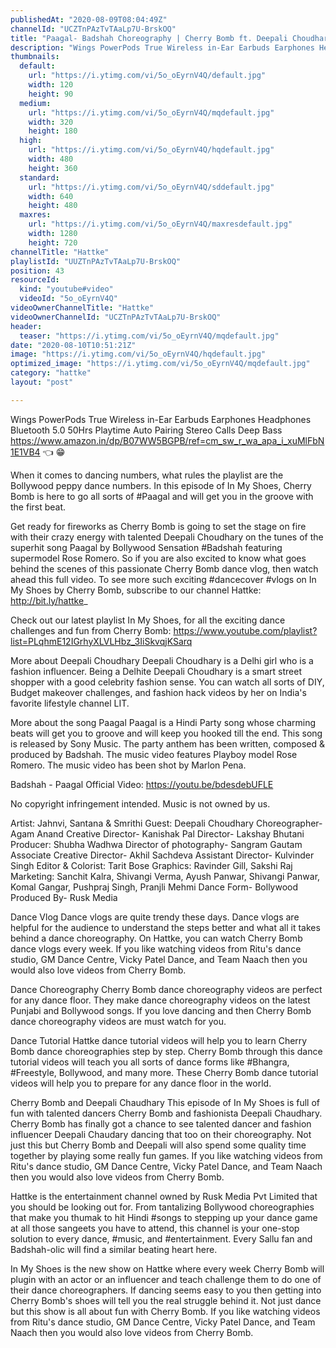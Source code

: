 ```yaml
---
publishedAt: "2020-08-09T08:04:49Z"
channelId: "UCZTnPAzTvTAaLp7U-BrskOQ"
title: "Paagal- Badshah Choreography | Cherry Bomb ft. Deepali Choudhary | In My Shoes Ep#05 | Hattke"
description: "Wings PowerPods True Wireless in-Ear Earbuds Earphones Headphones Bluetooth 5.0 50Hrs Playtime Auto Pairing Stereo Calls Deep Bass\nhttps://www.amazon.in/dp/B07WW5BGPB/ref=cm_sw_r_wa_apa_i_xuMlFbN1E1VB4 👈  😁\n\nWhen it comes to dancing numbers, what rules the playlist are the Bollywood peppy dance numbers. In this episode of In My Shoes, Cherry Bomb is here to go all sorts of #Paagal and will get you in the groove with the first beat.\n\nGet ready for fireworks as Cherry Bomb is going to set the stage on fire with their crazy energy with talented Deepali Choudhary on the tunes of the superhit song Paagal by Bollywood Sensation #Badshah featuring supermodel Rose Romero. So if you are also excited to know what goes behind the scenes of this passionate Cherry Bomb dance vlog, then watch ahead this full video. To see more such exciting #dancecover #vlogs on In My Shoes by Cherry Bomb, subscribe to our channel Hattke: http://bit.ly/hattke_\n\nCheck out our latest playlist In My Shoes, for all the exciting dance challenges and fun from Cherry Bomb: https://www.youtube.com/playlist?list=PLqhmE12IGrhyXLVLHbz_3IiSkvqjKSarq\n\nMore about Deepali Choudhary\nDeepali Choudhary is a Delhi girl who is a fashion influencer. Being a Delhite Deepali Choudhary is a smart street shopper with a good celebrity fashion sense. You can watch all sorts of DIY, Budget makeover challenges, and fashion hack videos by her on India's favorite lifestyle channel LIT.\n\nMore about the song Paagal \nPaagal is a Hindi Party song whose charming beats will get you to groove and will keep you hooked till the end. This song is released by Sony Music. The party anthem has been written, composed & produced by Badshah. The music video features Playboy model Rose Romero. The music video has been shot by Marlon Pena.\n\nBadshah - Paagal\nOfficial Video: https://youtu.be/bdesdebUFLE\n\nNo copyright infringement intended. Music is not owned by us.\n\nArtist: Jahnvi, Santana & Smrithi\nGuest: Deepali Choudhary\nChoreographer- Agam Anand\nCreative Director- Kanishak Pal\nDirector- Lakshay Bhutani\nProducer: Shubha Wadhwa\nDirector of photography- Sangram Gautam\nAssociate Creative Director- Akhil Sachdeva\nAssistant Director- Kulvinder Singh\nEditor & Colorist: Tarit Bose\nGraphics: Ravinder Gill, Sakshi Raj\nMarketing: Sanchit Kalra, Shivangi Verma, Ayush Panwar, Shivangi Panwar, Komal Gangar, Pushpraj Singh, Pranjli Mehmi\nDance Form- Bollywood\nProduced By- Rusk Media\n\nDance Vlog\nDance vlogs are quite trendy these days. Dance vlogs are helpful for the audience to understand the steps better and what all it takes behind a dance choreography. On Hattke, you can watch Cherry Bomb dance vlogs every week. If you like watching videos from Ritu's dance studio, GM Dance Centre, Vicky Patel Dance, and Team Naach then you would also love videos from Cherry Bomb.\n\nDance Choreography\nCherry Bomb dance choreography videos are perfect for any dance floor. They make dance choreography videos on the latest Punjabi and Bollywood songs. If you love dancing and then Cherry Bomb dance choreography videos are must watch for you.\n\nDance Tutorial\nHattke dance tutorial videos will help you to learn Cherry Bomb dance choreographies step by step. Cherry Bomb through this dance tutorial videos will teach you all sorts of dance forms like #Bhangra, #Freestyle, Bollywood, and many more. These Cherry Bomb dance tutorial videos will help you to prepare for any dance floor in the world. \n\nCherry Bomb and Deepali Chaudhary\nThis episode of In My Shoes is full of fun with talented dancers Cherry Bomb and fashionista Deepali Chaudhary. Cherry Bomb has finally got a chance to see talented dancer and fashion influencer Deepali Chaudary dancing that too on their choreography. Not just this but Cherry Bomb and Deepali will also spend some quality time together by playing some really fun games. If you like watching videos from Ritu's dance studio, GM Dance Centre, Vicky Patel Dance, and Team Naach then you would also love videos from Cherry Bomb.\n\nHattke is the entertainment channel owned by Rusk Media Pvt Limited that you should be looking out for. From tantalizing Bollywood choreographies that make you thumak to hit Hindi #songs to stepping up your dance game at all those sangeets you have to attend, this channel is your one-stop solution to every dance, #music, and #entertainment. Every Sallu fan and Badshah-olic will find a similar beating heart here.\n\nIn My Shoes is the new show on Hattke where every week Cherry Bomb will plugin with an actor or an influencer and teach challenge them to do one of their dance choreographers. If dancing seems easy to you then getting into Cherry Bomb's shoes will tell you the real struggle behind it. Not just dance but this show is all about fun with Cherry Bomb. If you like watching videos from Ritu's dance studio, GM Dance Centre, Vicky Patel Dance, and Team Naach then you would also love videos from Cherry Bomb."
thumbnails:
  default:
    url: "https://i.ytimg.com/vi/5o_oEyrnV4Q/default.jpg"
    width: 120
    height: 90
  medium:
    url: "https://i.ytimg.com/vi/5o_oEyrnV4Q/mqdefault.jpg"
    width: 320
    height: 180
  high:
    url: "https://i.ytimg.com/vi/5o_oEyrnV4Q/hqdefault.jpg"
    width: 480
    height: 360
  standard:
    url: "https://i.ytimg.com/vi/5o_oEyrnV4Q/sddefault.jpg"
    width: 640
    height: 480
  maxres:
    url: "https://i.ytimg.com/vi/5o_oEyrnV4Q/maxresdefault.jpg"
    width: 1280
    height: 720
channelTitle: "Hattke"
playlistId: "UUZTnPAzTvTAaLp7U-BrskOQ"
position: 43
resourceId:
  kind: "youtube#video"
  videoId: "5o_oEyrnV4Q"
videoOwnerChannelTitle: "Hattke"
videoOwnerChannelId: "UCZTnPAzTvTAaLp7U-BrskOQ"
header:
  teaser: "https://i.ytimg.com/vi/5o_oEyrnV4Q/mqdefault.jpg"
date: "2020-08-10T10:51:21Z"
image: "https://i.ytimg.com/vi/5o_oEyrnV4Q/hqdefault.jpg"
optimized_image: "https://i.ytimg.com/vi/5o_oEyrnV4Q/mqdefault.jpg"
category: "hattke"
layout: "post"

---
```

Wings PowerPods True Wireless in-Ear Earbuds Earphones Headphones Bluetooth 5.0 50Hrs Playtime Auto Pairing Stereo Calls Deep Bass
https://www.amazon.in/dp/B07WW5BGPB/ref=cm_sw_r_wa_apa_i_xuMlFbN1E1VB4 👈  😁

When it comes to dancing numbers, what rules the playlist are the Bollywood peppy dance numbers. In this episode of In My Shoes, Cherry Bomb is here to go all sorts of #Paagal and will get you in the groove with the first beat.

Get ready for fireworks as Cherry Bomb is going to set the stage on fire with their crazy energy with talented Deepali Choudhary on the tunes of the superhit song Paagal by Bollywood Sensation #Badshah featuring supermodel Rose Romero. So if you are also excited to know what goes behind the scenes of this passionate Cherry Bomb dance vlog, then watch ahead this full video. To see more such exciting #dancecover #vlogs on In My Shoes by Cherry Bomb, subscribe to our channel Hattke: http://bit.ly/hattke_

Check out our latest playlist In My Shoes, for all the exciting dance challenges and fun from Cherry Bomb: https://www.youtube.com/playlist?list=PLqhmE12IGrhyXLVLHbz_3IiSkvqjKSarq

More about Deepali Choudhary
Deepali Choudhary is a Delhi girl who is a fashion influencer. Being a Delhite Deepali Choudhary is a smart street shopper with a good celebrity fashion sense. You can watch all sorts of DIY, Budget makeover challenges, and fashion hack videos by her on India's favorite lifestyle channel LIT.

More about the song Paagal 
Paagal is a Hindi Party song whose charming beats will get you to groove and will keep you hooked till the end. This song is released by Sony Music. The party anthem has been written, composed & produced by Badshah. The music video features Playboy model Rose Romero. The music video has been shot by Marlon Pena.

Badshah - Paagal
Official Video: https://youtu.be/bdesdebUFLE

No copyright infringement intended. Music is not owned by us.

Artist: Jahnvi, Santana & Smrithi
Guest: Deepali Choudhary
Choreographer- Agam Anand
Creative Director- Kanishak Pal
Director- Lakshay Bhutani
Producer: Shubha Wadhwa
Director of photography- Sangram Gautam
Associate Creative Director- Akhil Sachdeva
Assistant Director- Kulvinder Singh
Editor & Colorist: Tarit Bose
Graphics: Ravinder Gill, Sakshi Raj
Marketing: Sanchit Kalra, Shivangi Verma, Ayush Panwar, Shivangi Panwar, Komal Gangar, Pushpraj Singh, Pranjli Mehmi
Dance Form- Bollywood
Produced By- Rusk Media

Dance Vlog
Dance vlogs are quite trendy these days. Dance vlogs are helpful for the audience to understand the steps better and what all it takes behind a dance choreography. On Hattke, you can watch Cherry Bomb dance vlogs every week. If you like watching videos from Ritu's dance studio, GM Dance Centre, Vicky Patel Dance, and Team Naach then you would also love videos from Cherry Bomb.

Dance Choreography
Cherry Bomb dance choreography videos are perfect for any dance floor. They make dance choreography videos on the latest Punjabi and Bollywood songs. If you love dancing and then Cherry Bomb dance choreography videos are must watch for you.

Dance Tutorial
Hattke dance tutorial videos will help you to learn Cherry Bomb dance choreographies step by step. Cherry Bomb through this dance tutorial videos will teach you all sorts of dance forms like #Bhangra, #Freestyle, Bollywood, and many more. These Cherry Bomb dance tutorial videos will help you to prepare for any dance floor in the world. 

Cherry Bomb and Deepali Chaudhary
This episode of In My Shoes is full of fun with talented dancers Cherry Bomb and fashionista Deepali Chaudhary. Cherry Bomb has finally got a chance to see talented dancer and fashion influencer Deepali Chaudary dancing that too on their choreography. Not just this but Cherry Bomb and Deepali will also spend some quality time together by playing some really fun games. If you like watching videos from Ritu's dance studio, GM Dance Centre, Vicky Patel Dance, and Team Naach then you would also love videos from Cherry Bomb.

Hattke is the entertainment channel owned by Rusk Media Pvt Limited that you should be looking out for. From tantalizing Bollywood choreographies that make you thumak to hit Hindi #songs to stepping up your dance game at all those sangeets you have to attend, this channel is your one-stop solution to every dance, #music, and #entertainment. Every Sallu fan and Badshah-olic will find a similar beating heart here.

In My Shoes is the new show on Hattke where every week Cherry Bomb will plugin with an actor or an influencer and teach challenge them to do one of their dance choreographers. If dancing seems easy to you then getting into Cherry Bomb's shoes will tell you the real struggle behind it. Not just dance but this show is all about fun with Cherry Bomb. If you like watching videos from Ritu's dance studio, GM Dance Centre, Vicky Patel Dance, and Team Naach then you would also love videos from Cherry Bomb.